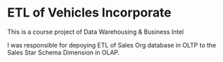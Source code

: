 # ETL of Vehicles Incorporate

This is a course project of Data Warehousing & Business Intel

I was responsible for depoying ETL of Sales Org database in OLTP to the Sales Star Schema Dimension in OLAP.
